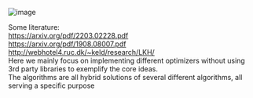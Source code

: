 ![image](https://github.com/Freya-Ebba-Christ/TSP_Algorithms/assets/57752514/c91f68cc-884d-4102-85a8-67851ff5dbee)


Some literature:
<br>
https://arxiv.org/pdf/2203.02228.pdf
<br>
https://arxiv.org/pdf/1908.08007.pdf
<br>
http://webhotel4.ruc.dk/~keld/research/LKH/
<br>
Here we mainly focus on implementing different optimizers without using 3rd party libraries to exemplify the core ideas.
<br>
The algorithms are all hybrid solutions of several different algorithms, all serving a specific purpose 

